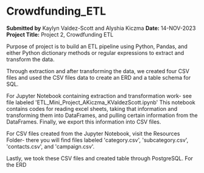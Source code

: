 # Crowdfunding_ETL
**Submitted by** Kaylyn Valdez-Scott and Alyshia Kiczma **Date:** 14-NOV-2023 **Project Title:** Project 2, Crowdfunding ETL

Purpose of project is to build an ETL pipeline using Python, Pandas, and either Python dictionary methods or regular expressions to extract and transform the data. 

Through extraction and after transforming the data, we created four CSV files and used the CSV files data to create an ERD and a table schema for SQL. 

For Jupyter Notebook containing extraction and transformation work- see file labeled 'ETL_Mini_Project_AKiczma_KValdezScott.ipynb'
This notebook contains codes for reading excel sheets, taking that information and transforming them into DataFrames, and pulling certain information from the DataFrames. Finally, we export this information into CSV files. 

For CSV files created from the Jupyter Notebook, visit the Resources Folder- there you will find files labeled 'category.csv', 'subcategory.csv', 'contacts.csv', and 'campaign.csv'. 

Lastly, we took these CSV files and created table through PostgreSQL. 
For the ERD 
